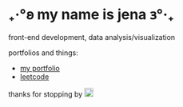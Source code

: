
# ₊‧°𐐪 my name is jena 𐑂°‧₊

front-end development, data analysis/visualization

portfolios and things:
  - [my portfolio](https://jenawen.github.io/p/) 
  - [leetcode](https://leetcode.com/u/jenawen/)

thanks for stopping by <img src="http://2.bp.blogspot.com/-IOLzF0Mak2I/TkndZ75Xt2I/AAAAAAAAAYQ/FQXsCXSWbuQ/s1600/20100413204011c69.gif" width="18px" height="18px" />








